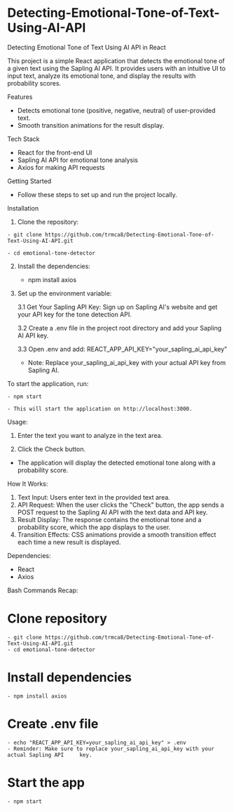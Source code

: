 # Detecting-Emotional-Tone-of-Text-Using-AI-API
Detecting Emotional Tone of Text Using AI API in React

This project is a simple React application that detects the emotional tone of a given text using the Sapling AI API. It provides users with an intuitive UI to input text, analyze its emotional tone, and display the results with probability scores.

Features
  - Detects emotional tone (positive, negative, neutral) of user-provided text.
  - Smooth transition animations for the result display.

Tech Stack
  - React for the front-end UI
  - Sapling AI API for emotional tone analysis
  - Axios for making API requests

Getting Started
  - Follow these steps to set up and run the project locally.

Installation

  1. Clone the repository:
     
    - git clone https://github.com/trmca8/Detecting-Emotional-Tone-of-Text-Using-AI-API.git
     
    - cd emotional-tone-detector

  2. Install the dependencies:
     - npm install axios

  3. Set up the environment variable:

     3.1 Get Your Sapling API Key: Sign up on Sapling AI's website and get your API key for the tone detection API.

     3.2 Create a .env file in the project root directory and add your Sapling AI API key.
     
     3.3 Open .env and add: REACT_APP_API_KEY="your_sapling_ai_api_key"
     
     - Note: Replace your_sapling_ai_api_key with your actual API key from Sapling AI.

To start the application, run:

    - npm start
    
    - This will start the application on http://localhost:3000.

Usage:

  1. Enter the text you want to analyze in the text area.
     
  2. Click the Check button.
     
  - The application will display the detected emotional tone along with a probability score.

How It Works:
  1. Text Input: Users enter text in the provided text area.
  2. API Request: When the user clicks the "Check" button, the app sends a POST request to the Sapling AI API with the text data and API key.
  3. Result Display: The response contains the emotional tone and a probability score, which the app displays to the user.
  4. Transition Effects: CSS animations provide a smooth transition effect each time a new result is displayed.

Dependencies:
  - React
  - Axios

Bash Commands Recap:
  # Clone repository
    - git clone https://github.com/trmca8/Detecting-Emotional-Tone-of-Text-Using-AI-API.git
    - cd emotional-tone-detector

  # Install dependencies
    - npm install axios

  # Create .env file
    - echo "REACT_APP_API_KEY=your_sapling_ai_api_key" > .env
    - Reminder: Make sure to replace your_sapling_ai_api_key with your actual Sapling API     key.

  # Start the app
    - npm start


  

  



     
     


